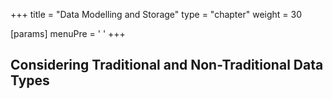 +++
title = "Data Modelling and Storage"
type = "chapter"
weight = 30

[params]
  menuPre = '<i class="fa-solid fa-database"></i> '
+++

<h2>Considering Traditional and Non-Traditional Data Types</h2>

